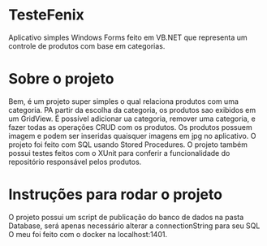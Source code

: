 # TesteFenix
Aplicativo simples Windows Forms feito em VB.NET que representa um controle de produtos com base em categorias. 

# Sobre o projeto
Bem, é um projeto super simples o qual relaciona produtos com uma categoria. PA partir da escolha da categoria, os produtos sao exibidos em um GridView.
É possível adicionar ua categoria, remover uma categoria, e fazer todas as operações CRUD com os produtos. Os produtos possuem imagem e podem ser inseridas quaisquer imagens em jpg no aplicativo.
O projeto foi feito com SQL usando Stored Procedures.
O projeto também possui testes feitos com o XUnit para conferir a funcionalidade do repositório responsável pelos produtos.



# Instruções para rodar o projeto
O projeto possui um script de publicação do banco de dados na pasta Database, será apenas necessário alterar a connectionString para seu SQL
O meu foi feito com o docker na localhost:1401.
